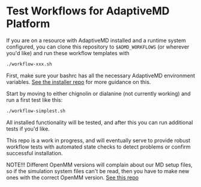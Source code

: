 # Test Workflows for AdaptiveMD Platform

If you are on a resource with AdaptiveMD installed and
a runtime system configured, you can clone this repository
to `$ADMD_WORKFLOWS` (or wherever you'd like) and run
these workflow templates with
```bash
./workflow-xxx.sh
```

First, make sure your bashrc has all the necessary
AdaptiveMD environment variables. [See the installer repo](https://github.com/jrossyra/admdinstaller "admdinstaller")
for more guidance on this.

Start by moving to either chignolin or dialanine (not currently
working) and run a first test like this:
```bash
./workflow-simplest.sh
```

All installed functionality will be tested, and after this you can run additional
tests if you'd like.

This repo is a work in progress, and will eventually serve to provide
robust workflow tests with automated state checks to detect problems
or confirm successful installation. 

NOTE!!!
Different OpenMM versions will complain about our MD setup files,
so if the simulation system files can't be read, then you have to
make new ones with the correct OpenMM version. [See this repo](https://github.com/jrossyra/mk-openmm-system "Make OpenMM System Files")
